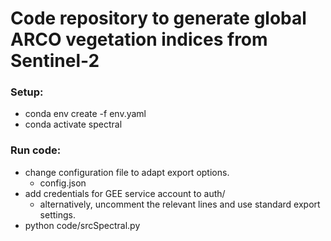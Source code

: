 # Code repository to generate global ARCO vegetation indices from Sentinel-2

### Setup:
- conda env create -f env.yaml
- conda activate spectral

### Run code: 
- change configuration file to adapt export options.  
	- config.json
- add credentials for GEE service account to auth/
	- alternatively, uncomment the relevant lines and use standard export settings. 
- python code/srcSpectral.py
